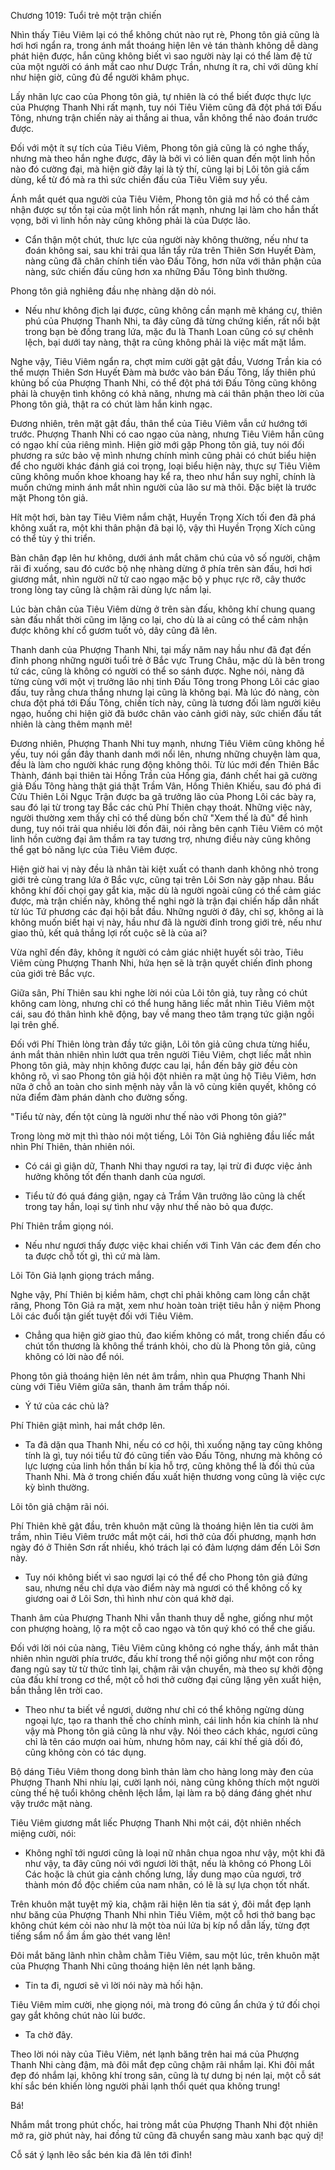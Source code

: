 




Chương 1019: Tuổi trẻ một trận chiến


Nhìn thấy Tiêu Viêm lại có thể không chút nào rụt rè, Phong tôn giả cũng là hơi hơi ngẩn ra, trong ánh mắt thoáng hiện lên vẻ tán thành không dễ dàng phát hiện được, hắn cũng không biết vì sao người này lại có thể làm đệ tử của một người có ánh mắt cao như Dược Trần, nhưng ít ra, chỉ với dũng khí như hiện giờ, cũng đủ để người khâm phục.

Lấy nhãn lực cao của Phong tôn giả, tự nhiên là có thể biết được thực lực của Phượng Thanh Nhi rất mạnh, tuy nói Tiêu Viêm cũng đã đột phá tới Đấu Tông, nhưng trận chiến này ai thắng ai thua, vẫn không thể nào đoán trước được.

Đối với một ít sự tích của Tiêu Viêm, Phong tôn giả cũng là có nghe thấy, nhưng mà theo hắn nghe được, đây là bởi vì có liên quan đến một linh hồn nào đó cường đại, mà hiện giờ đây lại là tỷ thí, cũng lại bị Lôi tôn giả cấm dùng, kể từ đó mà ra thì sức chiến đấu của Tiêu Viêm suy yếu.

Ánh mắt quét qua người của Tiêu Viêm, Phong tôn giả mơ hồ có thể cảm nhận được sự tồn tại của một linh hồn rất mạnh, nhưng lại làm cho hắn thất vọng, bởi vì linh hồn này cũng không phải là của Dược lão.

- Cẩn thận một chút, thưc lực của người này không thường, nếu như ta đoán không sai, sau khi trải qua lần tẩy rửa trên Thiên Sơn Huyết Đàm, nàng cũng đã chân chính tiến vào Đấu Tông, hơn nữa với thân phận của nàng, sức chiến đấu cũng hơn xa những Đấu Tông bình thường.

Phong tôn giả nghiêng đầu nhẹ nhàng dặn dò nói.

- Nếu như không địch lại được, cũng không cần mạnh mẽ kháng cự, thiên phú của Phượng Thanh Nhi, ta đây cũng đã từng chứng kiến, rất nổi bật trong bạn bè đồng trang lứa, mặc đu là Thanh Loan cũng có sự chênh lệch, bại dưới tay nàng, thật ra cũng không phải là việc mất mặt lắm.

Nghe vậy, Tiêu Viêm ngẩn ra, chợt mỉm cười gật gật đầu, Vương Trần kia có thể mượn Thiên Sơn Huyết Đàm mà bước vào bán Đấu Tông, lấy thiên phú khủng bố của Phượng Thanh Nhi, có thể đột phá tới Đấu Tông cũng không phải là chuyện tình không có khả năng, nhưng mà cái thân phận theo lời của Phong tôn giả, thật ra có chút làm hắn kinh ngạc.

Đương nhiên, trên mặt gật đầu, thân thể của Tiêu Viêm vẫn cứ hướng tới trước. Phượng Thanh Nhi có cao ngạo của nàng, nhưng Tiêu Viêm hắn cũng có ngạo khí của riêng mình. Hiện giờ mới gặp Phong tôn giả, tuy nói đối phương ra sức bảo vệ mình nhưng chính mình cũng phải có chút biểu hiện để cho người khác đánh giá coi trọng, loại biểu hiện này, thực sự Tiêu Viêm cũng không muốn khoe khoang hay kể ra, theo như hắn suy nghĩ, chính là muốn chứng minh ánh mắt nhìn người của lão sư mà thôi. Đặc biệt là trước mặt Phong tôn giả.

Hít một hơi, bàn tay Tiêu Viêm nắm chặt, Huyền Trọng Xích tối đen đã phá không xuất ra, một khi thân phận đã bại lộ, vậy thì Huyền Trọng Xích cũng có thể tùy ý thi triển.

Bàn chân đạp lên hư không, dưới ánh mắt chăm chú của vô số người, chậm rãi đi xuống, sau đó cước bộ nhẹ nhàng dừng ở phía trên sàn đấu, hơi hơi giương mắt, nhìn người nữ tử cao ngạo mặc bộ y phục rực rỡ, cây thước trong lòng tay cũng là chậm rãi dùng lực nắm lại.

Lúc bàn chân của Tiêu Viêm dừng ở trên sàn đấu, không khí chung quang sàn đấu nhất thời cũng im lặng co lại, cho dù là ai cũng có thể cảm nhận được không khí cổ gươm tuốt vỏ, dây cũng đã lên.

Thanh danh của Phượng Thanh Nhi, tại mấy năm nay hầu như đã đạt đến đỉnh phong những người tuổi trẻ ở Bắc vực Trung Châu, mặc dù là bên trong tứ các, cũng là không có người có thể so sánh được. Nghe nói, nàng đã từng cùng với một vị trưởng lão nhị tinh Đấu Tông trong Phong Lôi các giao đấu, tuy rằng chưa thắng nhưng lại cũng là không bại. Mà lúc đó nàng, còn chưa đột phá tới Đấu Tông, chiến tích này, cũng là tương đối làm người kiêu ngạo, huống chi hiện giờ đã bước chân vào cảnh giới này, sức chiến đấu tất nhiên là càng thêm mạnh mẽ!

Đương nhiên, Phượng Thanh Nhi tuy mạnh, nhưng Tiêu Viêm cũng không hề yếu, tuy nói gần đây thanh danh mới nổi lên, nhưng những chuyện làm qua, đều là làm cho người khác rung động không thôi. Từ lúc mới đến Thiên Bắc Thành, đánh bại thiên tài Hồng Trần của Hồng gia, đánh chết hai gã cường giả Đấu Tông hàng thật giá thật Trầm Vân, Hồng Thiên Khiếu, sau đó phá đi Cửu Thiên Lôi Ngục Trận được ba gã trưởng lão của Phong Lôi các bày ra, sau đó lại từ trong tay Bắc các chủ Phí Thiên chạy thoát. Những việc này, người thường xem thấy chỉ có thể dùng bốn chữ "Xem thế là đủ" để hình dung, tuy nói trải qua nhiều lời đồn đãi, nói rằng bên cạnh Tiêu Viêm có một linh hồn cường đại âm thầm ra tay tương trợ, nhưng điều này cũng không thể gạt bỏ năng lực của Tiêu Viêm được.

Hiện giờ hai vị này đều là nhân tài kiệt xuất có thanh danh không nhỏ trong giới trẻ cùng trang lứa ở Bắc vực, cũng tại trên Lôi Sơn này gặp nhau. Bầu không khí đối chọi gay gắt kia, mặc dù là người ngoài cũng có thể cảm giác được, mà trận chiến này, không thể nghi ngờ là trận đại chiến hấp dẫn nhất từ lúc Tứ phương các đại hội bắt đầu. Những người ở đây, chỉ sợ, không ai là không muốn biết hại vị này, hầu như đã là người đỉnh trong giới trẻ, nếu như giao thủ, kết quả thắng lợi rốt cuộc sẽ là của ai?

Vừa nghĩ đến đây, không ít người có cảm giác nhiệt huyết sôi trào, Tiêu Viêm cùng Phượng Thanh Nhi, hứa hẹn sẽ là trận quyết chiến đỉnh phong của giới trẻ Bắc vực.

Giữa sân, Phí Thiên sau khi nghe lời nói của Lôi tôn giả, tuy rằng có chút không cam lòng, nhưng chỉ có thể hung hăng liếc mắt nhìn Tiêu Viêm một cái, sau đó thân hình khẽ động, bay về mang theo tâm trạng tức giận ngồi lại trên ghế.

Đối với Phí Thiên lòng tràn đầy tức giận, Lôi tôn giả cũng chưa từng hiểu, ánh mắt thản nhiên nhìn lướt qua trên người Tiêu Viêm, chợt liếc mắt nhìn Phong tôn giả, mày nhịn không được cau lại, hắn đến bây giờ đều còn không rõ, vì sao Phong tôn giả hội đột nhiên ra mặt ủng hộ Tiêu Viêm, hơn nữa ở chỗ an toàn cho sinh mệnh này vẫn là vô cùng kiên quyết, không có nửa điểm đàm phán dành cho đường sống.

"Tiểu tử này, đến tột cùng là người như thế nào với Phong tôn giả?"

Trong lòng mờ mịt thì thào nói một tiếng, Lôi Tôn Giả nghiêng đầu liếc mắt nhìn Phí Thiên, thản nhiên nói.

- Có cái gì giận dữ, Thanh Nhi thay ngươi ra tay, lại trừ đi được việc ảnh hưởng không tốt đến thanh danh của ngươi.

- Tiểu tử đó quá đáng giận, ngay cả Trầm Vân trưởng lão cũng là chết trong tay hắn, loại sự tình như vậy như thế nào bỏ qua được.

Phí Thiên trầm giọng nói.

- Nếu như ngươi thấy được việc khai chiến với Tinh Vân các đem đến cho ta được chỗ tốt gì, thì cứ mà làm.

Lôi Tôn Giả lạnh giọng trách mắng.

Nghe vậy, Phí Thiên bị kiềm hãm, chợt chỉ phải không cam lòng cắn chặt răng, Phong Tôn Giả ra mặt, xem như hoàn toàn triệt tiêu hẳn ý niệm Phong Lôi các đuổi tận giết tuyệt đối với Tiêu Viêm.

- Chẳng qua hiện giờ giao thủ, đao kiếm không có mắt, trong chiến đấu có chút tổn thương là không thể tránh khỏi, cho dù là Phong tôn giả, cũng không có lời nào để nói.

Phong tôn giả thoáng hiện lên nét âm trầm, nhìn qua Phượng Thanh Nhi cùng với Tiêu Viêm giữa sân, thanh âm trầm thấp nói.

- Ý tứ của các chủ là?

Phí Thiên giật mình, hai mắt chớp lên.

- Ta đã dặn qua Thanh Nhi, nếu có cơ hội, thì xuống nặng tay cũng không tính là gì, tuy nói tiểu tử đó cũng tiến vào Đấu Tông, nhưng mà không có lực lượng của linh hồn thần bí kia hỗ trợ, cũng không thể là đối thủ của Thanh Nhi. Mà ở trong chiến đấu xuất hiện thương vong cũng là việc cực kỳ bình thường.

Lôi tôn giả chậm rãi nói.

Phí Thiên khẽ gật đầu, trên khuôn mặt cũng là thoáng hiện lên tia cười âm trầm, nhìn Tiêu Viêm trước mắt một cái, hơi thở của đối phương, mạnh hơn ngày đó ở Thiên Sơn rất nhiều, khó trách lại có đảm lượng dám đến Lôi Sơn này.

- Tuy nói không biết vì sao ngươi lại có thể để cho Phong tôn giả đứng sau, nhưng nếu chỉ dựa vào điểm này mà ngươi có thể không cố kỵ giương oai ở Lôi Sơn, thì hình như còn quá khờ dại.

Thanh âm của Phượng Thanh Nhi vẫn thanh thuy dễ nghe, giống như một con phượng hoàng, lộ ra một cỗ cao ngạo và tôn quý khó có thể che giấu.

Đối với lời nói của nàng, Tiêu Viêm cũng không có nghe thấy, ánh mắt thản nhiên nhìn người phía trước, đấu khí trong thể nội giống như một con rồng đang ngủ say từ từ thức tỉnh lại, chậm rãi vận chuyển, mà theo sự khởi động của đấu khí trong cơ thể, một cỗ hơi thở cường đại cũng lặng yên xuất hiện, bắn thẳng lên trời cao.

- Theo như ta biết về ngươi, dường như chỉ có thể không ngừng dùng ngoại lực, tạo ra thanh thế cho chính mình, cái linh hồn kia chính là như vậy mà Phong tôn giả cũng là như vậy. Nói theo cách khác, ngươi cũng chỉ là tên cáo mượn oai hùm, nhưng hôm nay, cái khí thế giả dối đó, cũng không còn có tác dụng.

Bộ dáng Tiêu Viêm thong dong bình thản làm cho hàng long mày đen của Phượng Thanh Nhi nhíu lại, cười lạnh nói, nàng cũng không thích một người cùng thế hệ tuổi không chênh lệch lắm, lại làm ra bộ dáng đáng ghét như vậy trước mặt nàng.

Tiêu Viêm giương mắt liếc Phượng Thanh Nhi một cái, đột nhiên nhếch miệng cười, nói:

- Không nghĩ tới ngươi cũng là loại nữ nhân chua ngoa như vậy, một khi đã như vậy, ta đây cũng nói với ngươi lời thật, nếu là không có Phong Lôi Các hoặc là chút gia cảnh chống lưng, lấy dung mạo của ngươi, trở thành món đồ độc chiếm của nam nhân, có lẽ là sự lựa chọn tốt nhất.

Trên khuôn mặt tuyệt mỹ kia, chậm rãi hiện lên tia sát ý, đôi mắt đẹp lạnh như băng của Phượng Thanh Nhi nhìn Tiêu Viêm, một cỗ hơi thở bang bạc không chút kém cỏi nào như là một tòa núi lửa bị kíp nổ dẫn lấy, từng đợt tiếng sẩm nổ ầm ầm gào thét vang lên!

Đôi mắt băng lãnh nhìn chằm chằm Tiêu Viêm, sau một lúc, trên khuôn mặt của Phượng Thanh Nhi cũng thoáng hiện lên nét lạnh băng.

- Tin ta đi, ngươi sẽ vì lời nói này mà hối hận.

Tiêu Viêm mỉm cười, nhẹ giọng nói, mà trong đó cũng ẩn chứa ý tứ đối chọi gay gắt không chút nào lùi bước.

- Ta chờ đây.

Theo lời nói này của Tiêu Viêm, nét lạnh băng trên hai má của Phượng Thanh Nhi càng đậm, mà đôi mắt đẹp cũng chậm rãi nhắm lại. Khi đôi mắt đẹp đó nhắm lại, không khí trong sân, cũng là tự dưng bị nén lại, một cỗ sát khí sắc bén khiến lòng người phải lạnh thổi quét qua không trung!

Bá!

Nhắm mắt trong phút chốc, hai tròng mắt của Phượng Thanh Nhi đột nhiên mở ra, giờ phút này, hai đồng tử cũng đã chuyển sang màu xanh bạc quỷ dị!

Cỗ sát ý lạnh lẽo sắc bén kia đã lên tới đỉnh!




